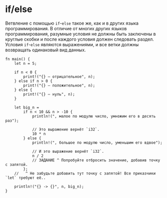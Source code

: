 # if/else

Ветвление с помощью `if`-`else` такое же, как и в других языка программирования.
В отличие от многих других языков программирования, разумные условия не должны быть заключены
в круглые скобки и после каждого условия должен следовать раздел.
Условия `if`-`else` являются выражениями, и все ветки должны возвращать одинаковый вид данных.

```rust,editable
fn main() {
    let n = 5;

    if n < 0 {
        print!("{} — отрицательное", n);
    } else if n > 0 {
        print!("{} — положительное", n);
    } else {
        print!("{} — нуль", n);
    }

    let big_n =
        if n < 10 && n > -10 {
            println!(", малое по модулю число, умножим его в десять раз");

            // Это выражение вернёт `i32`.
            10 * n
        } else {
            println!(", большое по модулю число, уменьшим его вдвое");

            // И это выражение вернёт `i32`.
            n / 2
            // ЗАДАНИЕ ^ Попробуйте отбросить значение, добавив точку с запятой.
        };
    //   ^ Не забудьте добавить тут точку с запятой! Все приказчики `let` требуют её..

    println!("{} -> {}", n, big_n);
}
```

